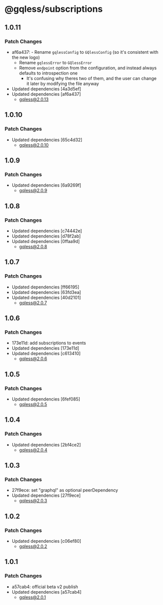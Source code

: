 # @gqless/subscriptions

## 1.0.11

### Patch Changes

- af6a437: - Rename `gqlessConfig` to `GQlessConfig` (so it's consistent with the new logo)
  - Rename `gqlessError` to `GQlessError`
  - Remove `endpoint` option from the configuration, and instead always defaults to introspection one
    - It's confusing why theres two of them, and the user can change it later by modifying the file anyway
- Updated dependencies [4a3d5ef]
- Updated dependencies [af6a437]
  - gqless@2.0.13

## 1.0.10

### Patch Changes

- Updated dependencies [65c4d32]
  - gqless@2.0.10

## 1.0.9

### Patch Changes

- Updated dependencies [6a9269f]
  - gqless@2.0.9

## 1.0.8

### Patch Changes

- Updated dependencies [c74442e]
- Updated dependencies [d78f2ab]
- Updated dependencies [0ffaa9d]
  - gqless@2.0.8

## 1.0.7

### Patch Changes

- Updated dependencies [ff66195]
- Updated dependencies [63fd3ea]
- Updated dependencies [40d2101]
  - gqless@2.0.7

## 1.0.6

### Patch Changes

- 173e11d: add subscriptions to events
- Updated dependencies [173e11d]
- Updated dependencies [c613410]
  - gqless@2.0.6

## 1.0.5

### Patch Changes

- Updated dependencies [6fef085]
  - gqless@2.0.5

## 1.0.4

### Patch Changes

- Updated dependencies [2bf4ce2]
  - gqless@2.0.4

## 1.0.3

### Patch Changes

- 27f9ece: set "graphql" as optional peerDependency
- Updated dependencies [27f9ece]
  - gqless@2.0.3

## 1.0.2

### Patch Changes

- Updated dependencies [c06ef80]
  - gqless@2.0.2

## 1.0.1

### Patch Changes

- a57cab4: official beta v2 publish
- Updated dependencies [a57cab4]
  - gqless@2.0.1
